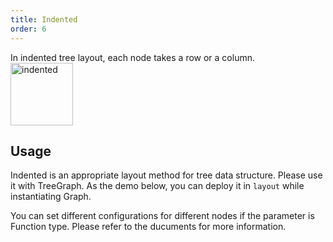 ```yaml
---
title: Indented
order: 6
---
```


In indented tree layout, each node takes a row or a column. <br /> <img src='https://gw.alipayobjects.com/mdn/rms_f8c6a0/afts/img/A*NBUzRonaOYMAAAAAAAAAAABkARQnAQ' alt='indented' width='100'/>

## Usage

Indented is an appropriate layout method for tree data structure. Please use it with TreeGraph. As the demo below, you can deploy it in `layout` while instantiating Graph.

You can set different configurations for different nodes if the parameter is Function type. Please refer to the ducuments for more information.
